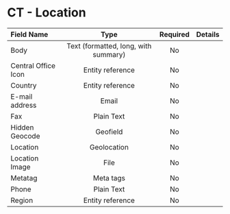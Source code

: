 # CT - Location

| Field Name    | Type            | Required | Details           |
|:------------- |:---------------:|:---------:|:------------------|
| Body	         | Text (formatted, long, with summary) |     No    | |
| Central Office Icon | Entity reference |     No    | |
| Country | Entity reference |     No    | |
| E-mail address | Email |     No    | |
| Fax | Plain Text |     No    | |
| Hidden Geocode | Geofield |     No    | |
| Location | Geolocation |     No    | |
| Location Image | File |     No    | |
| Metatag | Meta tags |     No    | |
| Phone | Plain Text |     No    | |
| Region	         | Entity reference |     No    | |